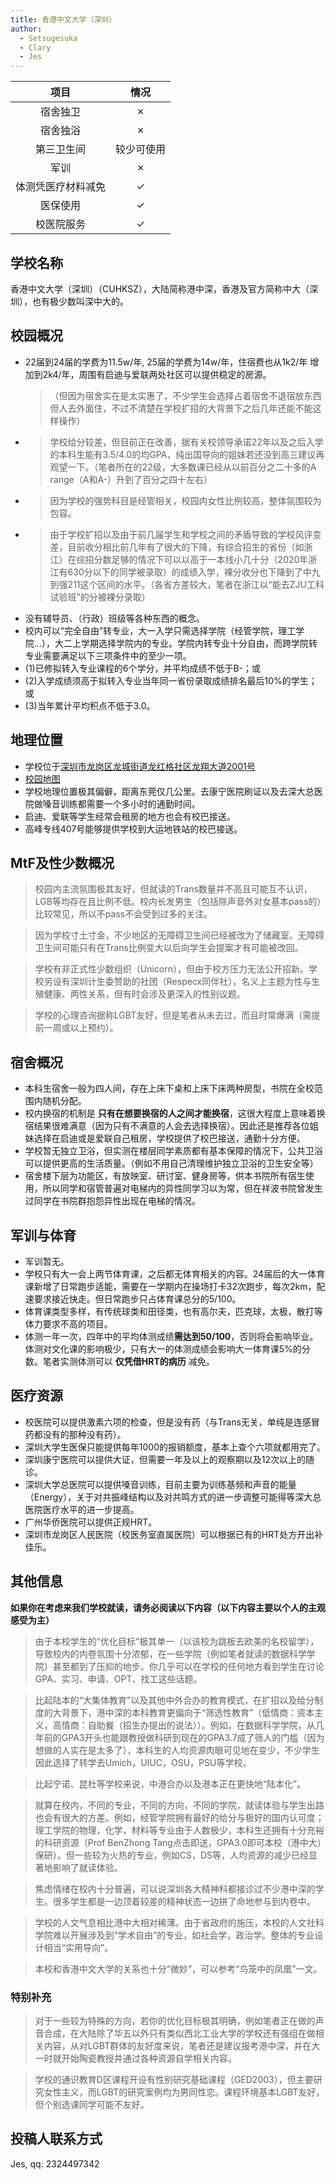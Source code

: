 ```yaml
---
title: 香港中文大学（深圳）
author:
  - Setsugesuka
  - Clary
  - Jes
---
```


|        项目        |    情况    |
| :----------------: | :--------: |
|      宿舍独卫      |     ✗      |
|      宿舍独浴      |     ✗      |
|     第三卫生间     | 较少可使用 |
|        军训        |     ✗      |
| 体测凭医疗材料减免 |     ✓      |
|      医保使用      |     ✓      |
|     校医院服务     |     ✓      |

## 学校名称

香港中文大学（深圳）（CUHKSZ），大陆简称港中深，香港及官方简称中大（深圳），也有极少数叫深中大的。

## 校园概况

- 22届到24届的学费为11.5w/年, 25届的学费为14w/年，住宿费也从1k2/年 增加到2k4/年，周围有启迪与爱联两处社区可以提供稳定的房源。
    >（但因为宿舍实在是太实惠了，不少学生会选择占着宿舍不退宿放东西但人去外面住，不过不清楚在学校扩招的大背景下之后几年还能不能这样操作）
- > 学校给分较差，但目前正在改善，据有关校领导承诺22年以及之后入学的本科生能有3.5/4.0的均GPA，纯出国导向的姐妹若还没到高三建议再观望一下。（笔者所在的22级，大多数课已经从以前百分之二十多的A range（A和A-）升到了百分之四十左右）
- > 因为学校的强势科目是经管相关，校园内女性比例较高，整体氛围较为包容。
- > 由于学校扩招以及由于前几届学生和学校之间的矛盾导致的学校风评变差，目前收分相比前几年有了很大的下降，有综合招生的省份（如浙江）在综招分数足够的情况下可以以高于一本线小几十分（2020年浙江有630分以下的同学被录取）的成绩入学，裸分收分也下降到了中九到强211这个区间的水平。（各省方差较大，笔者在浙江以“能去ZJU工科试验班”的分被裸分录取）
- 没有辅导员、（行政）班级等各种东西的概念。
- 校内可以“完全自由”转专业，大一入学只需选择学院（经管学院，理工学院...），大二上学期选择学院内的专业。学院内转专业十分自由，而跨学院转专业需要满足以下三项条件中的至少一项。
- (1)已修拟转入专业课程的6个学分，并平均成绩不低于B-；或
- (2)入学成绩须高于拟转入专业当年同一省份录取成绩排名最后10%的学生；或
- (3)当年累计平均积点不低于3.0。

## 地理位置

- 学校位于[深圳市龙岗区龙城街道龙红格社区龙翔大道2001号](https://amap.com/place/B0FFF4H4MQ)
- [校园地图](https://www.cuhk.edu.cn/zh-hans/page/4908 "cuhksz")
- 学校地理位置极其偏僻，距离东莞仅几公里。去康宁医院刷证以及去深大总医院做嗓音训练都需要一个多小时的通勤时间。
- 启迪、爱联等学生经常会租房的地方也会有校巴接送。
- 高峰专线407号能够提供学校到大运地铁站的校巴接送。

## MtF及性少数概况

> 校园内主流氛围极其友好，但就读的Trans数量并不高且可能互不认识，LGB等均存在且比例不低。校内长发男生（包括除声音外对女基本pass的）比较常见，所以不pass不会受到过多的关注。

> 因为学校寸土寸金，不少地区的无障碍卫生间已经被改为了储藏室。无障碍卫生间可能只有在Trans比例变大以后向学生会提案才有可能被改回。

> 学校有非正式性少数组织（Unicorn），但由于校方压力无法公开招新。学校另设有深圳计生委赞助的社团（Respecx同伴社），名义上主题为性与生殖健康、两性关系，但有时会涉及更深入的性别议题。

> 学校的心理咨询据称LGBT友好，但是笔者从未去过，而且时常爆满（需提前一周或以上预约）。

## 宿舍概况

- 本科生宿舍一般为四人间，存在上床下桌和上床下床两种房型，书院在全校范围内随机分配。
- 校内换宿的机制是 **只有在想要换宿的人之间才能换宿**，这很大程度上意味着换宿结果很难满意（因为只有不满意的人会去选择换宿）。因此还是推荐各位姐妹选择在启迪或是爱联自己租房，学校提供了校巴接送，通勤十分方便。
- 学校暂无独立卫浴，但实测在楼层同学素质都有基本保障的情况下，公共卫浴可以提供更高的生活质量。（例如不用自己清理维护独立卫浴的卫生安全等）
- 宿舍楼下层为功能区，有放映室、研讨室、健身房等，供本书院所有宿生使用，所以同学和宿管普遍对电梯内的异性同学习以为常，但在祥波书院曾发生过同学在书院群抱怨异性出现在电梯的情况。

## 军训与体育

- 军训暂无。
- 学校只有大一会上两节体育课，之后都无体育相关的内容。24届后的大一体育课新增了日常跑步适能，需要在一学期内在操场打卡32次跑步，每次2km，配速要求接近快走。但日常跑步只占体育课总分的5/100。
- 体育课类型多样，有传统球类和田径类，也有高尔夫，匹克球，太极，散打等体力要求不高的项目。
- 体测一年一次，四年中的平均体测成绩**需达到50/100**，否则将会影响毕业。体测对文化课的影响极少，只有大一的体测成绩会影响大一体育课5%的分数。笔者实测体测可以 **仅凭借HRT的病历** 减免。

## 医疗资源

- 校医院可以提供激素六项的检查，但是没有药（与Trans无关，单纯是连感冒药都没有的那种没有药）。
- 深圳大学生医保只能提供每年1000的报销额度，基本上查个六项就都用完了。
- 深圳康宁医院可以提供大证，但需要一年及以上的观察期以及12次以上的随诊。
- 深圳大学总医院可以提供嗓音训练，目前主要为训练基频和声音的能量（Energy），关于对共振峰结构以及对共鸣方式的进一步调整可能得等深大总医院医疗水平的进一步提高。
- 广州华侨医院可以提供正规HRT。
- 深圳市龙岗区人民医院（校医务室直属医院）可以根据已有的HRT处方开出补佳乐。

## 其他信息

**如果你在考虑来我们学校就读，请务必阅读以下内容（以下内容主要以个人的主观感受为主）**

> 由于本校学生的“优化目标”极其单一（以该校为跳板去欧美的名校留学），导致校内的内卷氛围十分浓郁，在一些学院（例如笔者就读的数据科学学院）甚至都到了压抑的地步。你几乎可以在学校的任何地方看到学生在讨论GPA、实习、申请、OPT、找工这些话题。

> 比起陆本的“大集体教育”以及其他中外合办的教育模式，在扩招以及给分制度的大背景下，港中深的本科教育更偏向于“筛选性教育”（低情商：资本主义，高情商：自助餐（招生办提出的说法））。例如，在数据科学学院，从几年前的GPA3开头也能跟教授做科研到现在的GPA3.7成了筛人的门槛（因为想做的人实在是太多了），本科生的人均资源肉眼可见地在变少，不少学生因此选择了转学去Umich，UIUC，OSU，PSU等学校。

> 比起宁诺、昆杜等学校来说，中港合办以及港本正在更快地“陆本化”。

> 就算在校内，不同的专业，不同的方向，不同的学院，就读体验与学生出路也会有很大的方差。例如，经管学院拥有最好的给分与极好的国内认可度；理工学院的物理，化学，材料等专业由于人数极少，本科生还拥有十分充裕的科研资源（Prof BenZhong Tang点击即送，GPA3.0即可本校（港中大）保研）。但一些较为火热的专业，例如CS，DS等，人均资源的减少已经显著地影响了就读体验。

> 焦虑情绪在校内十分普遍，可以说深圳各大精神科都接诊过不少港中深的学生。很多学生都是一边顶着较差的精神状态一边拼了命地参与到内卷中。

> 学校的人文气息相比港中大相对稀薄。由于省政府的施压，本校的人文社科学院难以开展涉及到“学术自由”的专业，如社会学，政治学。整体的专业设计相当“实用导向”。

> 本校和香港中文大学的关系也十分“微妙”，可以参考“鸟笼中的凤凰”一文。

### 特别补充

> 对于一些较为特殊的方向，若你的优化目标极其明确，例如笔者正在做的声音合成，在大陆除了华五以外只有类似西北工业大学的学校还有强组在做相关内容，从对LGBT群体的友好度来说，笔者还是建议报考港中深，并在大一时就开始陶瓷教授并通过各种资源自学相关内容。

> 学校的通识教育D区课程开设有性别研究基础课程（GED2003），但主要研究女性主义，而LGBT的研究案例均为男同性恋。课程环境基本LGBT友好，但个别选课同学可能不友好。

## 投稿人联系方式

Jes, qq: 2324497342
